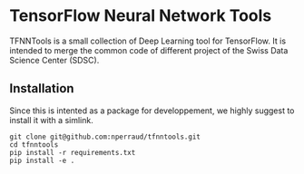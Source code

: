 TensorFlow Neural Network Tools
===============================

TFNNTools is a small collection of Deep Learning tool for TensorFlow. It is intended to merge the common code of different project of the Swiss Data Science Center (SDSC).

Installation
------------

Since this is intented as a package for developpement, we highly suggest to install it with a simlink.

```
git clone git@github.com:nperraud/tfnntools.git
cd tfnntools
pip install -r requirements.txt
pip install -e .
```

